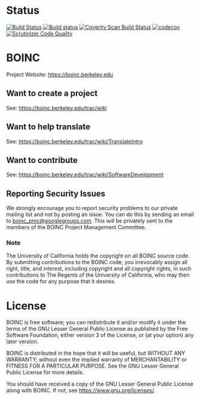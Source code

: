 # Status

[![Build Status](https://travis-ci.org/BOINC/boinc.svg?branch=master)](https://travis-ci.org/BOINC/boinc) [![Build status](https://ci.appveyor.com/api/projects/status/9dgoc9h5ppos8vcy/branch/master?svg=true)](https://ci.appveyor.com/project/BOINC/boinc/branch/master) [![Coverity Scan Build Status](https://scan.coverity.com/projects/4226/badge.svg)](https://scan.coverity.com/projects/boinc-boinc) [![codecov](https://codecov.io/gh/BOINC/boinc/branch/master/graph/badge.svg)](https://codecov.io/gh/BOINC/boinc) [![Scrutinizer Code Quality](https://scrutinizer-ci.com/g/BOINC/boinc/badges/quality-score.png?b=master)](https://scrutinizer-ci.com/g/BOINC/boinc/?branch=master)

# BOINC

Project Website: https://boinc.berkeley.edu

## Want to create a project
See: https://boinc.berkeley.edu/trac/wiki

## Want to help translate
See: https://boinc.berkeley.edu/trac/wiki/TranslateIntro

## Want to contribute
See: https://boinc.berkeley.edu/trac/wiki/SoftwareDevelopment

## Reporting Security Issues
We strongly encourage you to report security problems to our private mailing 
list and not by posting an issue.  You can do this by sending an email to 
boinc_pmc@googlegroups.com.  This will be privately sent to the members of the 
BOINC Project Management Committee.

### Note

The University of California holds the copyright on all BOINC source code. By 
submitting contributions to the BOINC code, you irrevocably assign all right, 
title, and interest, including copyright and all copyright rights, in such 
contributions to The Regents of the University of California, who may then 
use the code for any purpose that it desires. 

# License
BOINC is free software; you can redistribute it and/or modify it
under the terms of the GNU Lesser General Public License
as published by the Free Software Foundation,
either version 3 of the License, or (at your option) any later version.

BOINC is distributed in the hope that it will be useful,
but WITHOUT ANY WARRANTY; without even the implied warranty of
MERCHANTABILITY or FITNESS FOR A PARTICULAR PURPOSE.
See the GNU Lesser General Public License for more details.

You should have received a copy of the GNU Lesser General Public License
along with BOINC.  If not, see <https://www.gnu.org/licenses/>.
